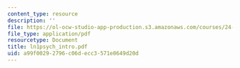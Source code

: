 ```yaml
---
content_type: resource
description: ''
file: https://ol-ocw-studio-app-production.s3.amazonaws.com/courses/24-951-introduction-to-syntax-fall-2003/a99f00292796c06decc3571e0649d20d_ln1psych_intro.pdf
file_type: application/pdf
resourcetype: Document
title: ln1psych_intro.pdf
uid: a99f0029-2796-c06d-ecc3-571e0649d20d
---
```

